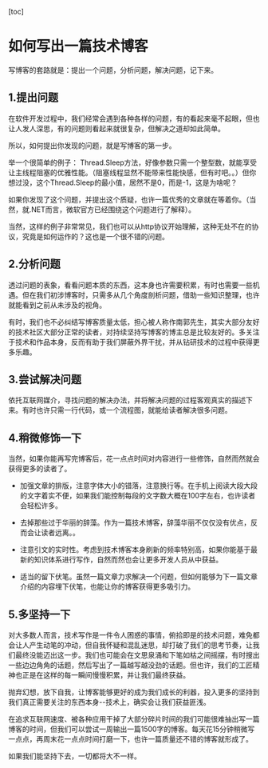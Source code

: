 [toc]



# 如何写出一篇技术博客

写博客的套路就是：提出一个问题，分析问题，解决问题，记下来。

## 1.提出问题

在软件开发过程中，我们经常会遇到各种各样的问题，有的看起来毫不起眼，但也让人发人深思，有的问题则看起来就很复杂，但解决之道却如此简单。

所以，如何提出你发现的问题，就是写博客的第一步。

举一个很简单的例子： Thread.Sleep方法，好像参数只需一个整型数，就能享受让主线程阻塞的优雅性能。（阻塞线程显然不能带来性能快感，但有时吧。。）但你想过没，这个Thread.Sleep的最小值，居然不是0，而是-1，这是为啥呢？

如果你发现了这个问题，并提出这个质疑，也许一篇优秀的文章就在等着你。（当然，就.NET而言，微软官方已经围绕这个问题进行了解释）。

当然，这样的例子非常常见，我们也可以从http协议开始理解，这种无处不在的协议，究竟是如何运作的？这也是一个很不错的问题。

## 2.分析问题

透过问题的表象，看看问题本质的东西，这本身也许需要积累，有时也需要一些机遇。但在我们初涉博客时，只需多从几个角度剖析问题，借助一些知识整理，也许就能看到之前从未涉及的视角。

有时，我们也不必纠结写博客质量太低，担心被人称作南郭先生，其实大部分友好的技术社区大部分正常的读者，对持续坚持写博客的博主总是比较友好的。多关注于技术和作品本身，反而有助于我们屏蔽外界干扰，并从钻研技术的过程中获得更多乐趣。

## 3.尝试解决问题

依托互联网媒介，寻找问题的解决办法，并将解决问题的过程客观真实的描述下来。有时也许只需一行代码，或一个流程图，就能给读者解决很多问题。

## 4.稍微修饰一下

当然，如果你能再写完博客后，花一点点时间对内容进行一些修饰，自然而然就会获得更多的读者了。

- 加强文章的排版，注意字体大小的错落，注意换行等。在手机上阅读大段大段的文字着实不便，如果我们能控制每段的文字数大概在100字左右，也许读者会轻松许多。

- 去掉那些过于华丽的辞藻。作为一篇技术博客，辞藻华丽不仅仅没有优点，反而会让读者远离。。

- 注意引文的实时性。考虑到技术博客本身刷新的频率特别高，如果你能基于最新的知识体系进行写作，自然而然也会让更多开发人员从中获益。

- 适当的留下伏笔。虽然一篇文章力求解决一个问题，但如何能够为下一篇文章介绍的内容埋下伏笔，也能让你的博客获得更多吸引力。

## 5.多坚持一下

对大多数人而言，技术写作是一件令人困惑的事情，俯拾即是的技术问题，难免都会让人产生动笔的冲动，但自我怀疑和混乱迷思，却打破了我们的思考节奏，让我们最终没能迈出这一步。我们也可能会在文思泉涌和下笔如枯之间摇摆，有时搜出一些边边角角的话题，然后写出了一篇越写越没劲的话题。但也许，我们的工匠精神也正是在这样的每一瞬间慢慢积累，并让我们最终获益。

抛弃幻想，放下自我，让博客能够更好的成为我们成长的利器，投入更多的坚持到我们真正需要关注的东西本身--技术上，确实会让我们获益匪浅。

在追求互联网速度、被各种应用干掉了大部分碎片时间的我们可能很难抽出写一篇博客的时间，但我们可以尝试一周输出一篇1500字的博客。每天花15分钟稍微写一点点，再周末花一点点时间打磨一下，也许一篇质量还不错的博客就形成了。

如果我们能坚持下去，一切都将大不一样。
